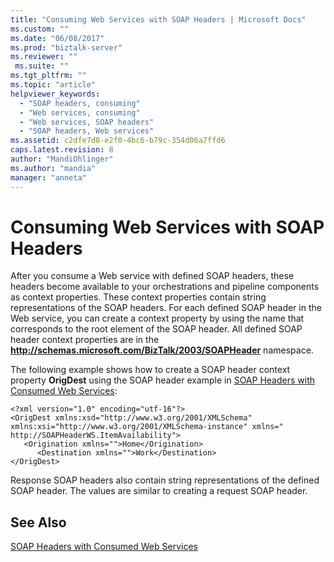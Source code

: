 ```yaml
---
title: "Consuming Web Services with SOAP Headers | Microsoft Docs"
ms.custom: ""
ms.date: "06/08/2017"
ms.prod: "biztalk-server"
ms.reviewer: ""
 ms.suite: ""
ms.tgt_pltfrm: ""
ms.topic: "article"
helpviewer_keywords: 
  - "SOAP headers, consuming"
  - "Web services, consuming"
  - "Web services, SOAP headers"
  - "SOAP headers, Web services"
ms.assetid: c2dfe7d8-e2f0-4bc6-b79c-354d06a7ffd6
caps.latest.revision: 8
author: "MandiOhlinger"
ms.author: "mandia"
manager: "anneta"
---
```

# Consuming Web Services with SOAP Headers
After you consume a Web service with defined SOAP headers, these headers become available to your orchestrations and pipeline components as context properties. These context properties contain string representations of the SOAP headers. For each defined SOAP header in the Web service, you can create a context property by using the name that corresponds to the root element of the SOAP header. All defined SOAP header context properties are in the **http://schemas.microsoft.com/BizTalk/2003/SOAPHeader** namespace.  
  
 The following example shows how to create a SOAP header context property **OrigDest** using the SOAP header example in [SOAP Headers with Consumed Web Services](../core/soap-headers-with-consumed-web-services.md):  
  
```  
<?xml version="1.0" encoding="utf-16"?>  
<OrigDest xmlns:xsd="http://www.w3.org/2001/XMLSchema" xmlns:xsi="http://www.w3.org/2001/XMLSchema-instance" xmlns=" http://SOAPHeaderWS.ItemAvailability">  
   <Origination xmlns="">Home</Origination>  
      <Destination xmlns="">Work</Destination>  
</OrigDest>  
```  
  
 Response SOAP headers also contain string representations of the defined SOAP header. The values are similar to creating a request SOAP header.  
  
## See Also  
 [SOAP Headers with Consumed Web Services](../core/soap-headers-with-consumed-web-services.md)